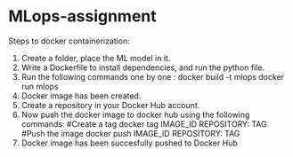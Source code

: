 # MLops-assignment
Steps to docker containerization:

1. Create a folder, place the ML model in it.
2. Write a Dockerfile to install dependencies, and run the python file.
3. Run the following commands one by one :
    docker build -t mlops
   docker run mlops
4. Docker image has been created.
5. Create a repository in your Docker Hub account.
6. Now push the docker image to docker hub using the following commands:
    #Create a tag
   docker tag IMAGE_ID REPOSITORY: TAG
    #Push the image
   docker push IMAGE_ID REPOSITORY: TAG
7. Docker image has been succesfully pushed to Docker Hub
   
